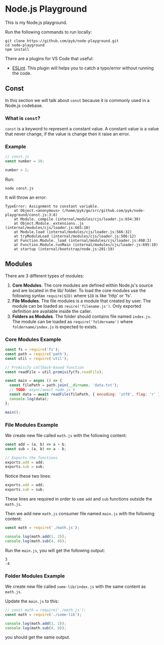 # Node.js Playground
This is my Node.js playground.

Run the following commands to run locally:

    git clone https://github.com/pyk/node-playground.git
    cd node-playground
    npm install

There are a plugins for VS Code that useful:

* [ESLint](https://marketplace.visualstudio.com/items?itemName=dbaeumer.vscode-eslint).
  This plugin will helps you to catch a typo/error without running the code.


## Const
In this section we will talk about `const` because it is commonly
used in a Node.js codebase.

### What is `const`?

`const` is a keyword to represent a constant value. A constant value
is a value that never change, if the value is change then it raise an
error.

### Example

```javascript
// const.js
const number = 10;

number = 2;
```

Run:

    node const.js

It will throw an error:

    TypeError: Assignment to constant variable.
        at Object.<anonymous> (/home/pyk/go/src/github.com/pyk/node-playground/const.js:3:8)
        at Module._compile (internal/modules/cjs/loader.js:654:30)
        at Object.Module._extensions..js (internal/modules/cjs/loader.js:665:10)
        at Module.load (internal/modules/cjs/loader.js:566:32)
        at tryModuleLoad (internal/modules/cjs/loader.js:506:12)
        at Function.Module._load (internal/modules/cjs/loader.js:498:3)
        at Function.Module.runMain (internal/modules/cjs/loader.js:695:10)
        at startup (internal/bootstrap/node.js:201:19)


## Modules
There are 3 different types of modules:

1. **Core Modules**. The core modules are defined within Node.js's
   source and are located in the lib/ folder. To load the core modules
   use the following syntax `require($ID)` where `$ID` is like 'http'
   or 'fs'.
2. **File Modules**. The file modules is a module that created by user.
   The module can be loaded as `reuire('filename.js')`. Only exported
   definition are available inside the caller.
3. **Folders as Modules**. The folder should contains file named `index.js`.
   The module can be loaded as `require('foldername')` where `foldername/index.js`
   is expected to exists.

### Core Modules Example

```javascript
const fs = require('fs');
const path = require('path');
const util = require('util');

// Promisify callback-based function
const readFile = util.promisify(fs.readFile);

const main = async () => {
  const filePath = path.join(__dirname, 'data.txt');
  // TODO: async/await node.js 9
  const data = await readFile(filePath, { encoding: 'utf8', flag: 'r' });
  console.log(data);
};

main();
```

### File Modules Example
We create new file called `math.js` with the following content:

```javascript
const add = (a, b) => a + b;
const sub = (a, b) => a - b;

// Exports the functions
exports.add = add;
exports.sub = sub;
```

Notice these two lines:

```javascript
exports.add = add;
exports.sub = sub;
```

These lines are required in order to use `add` and `sub` functions
outside the `math.js`.

Then we add new `math.js` consumer file named `main.js` with the
following content:

```javascript
const math = require('./math.js');

console.log(math.add(1, 2));
console.log(math.sub(4, 8));
```

Run the `main.js`, you will get the following output:

```
3
-4
```

### Folder Modules Example
We create new file called `some-lib/index.js` with the same content as `math.js`.

Update the `main.js` to this:
```javascript
// const math = require('./math.js');
const math = require('./some-lib');

console.log(math.add(1, 2));
console.log(math.sub(4, 8));
```

you should get the same output.


